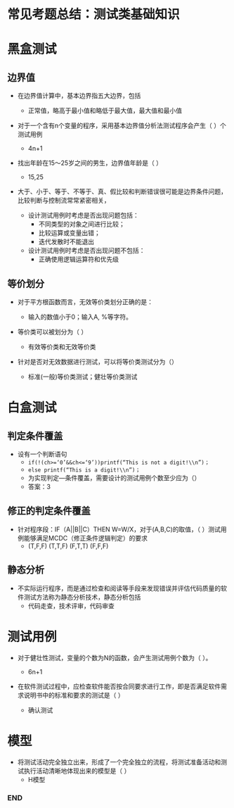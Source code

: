# 常见考题总结：测试类基础知识

# 黑盒测试

## 边界值
- 在边界值计算中，基本边界指五大边界，包括
  - 正常值，略高于最小值和略低于最大值，最大值和最小值

- 对于一个含有n个变量的程序，采用基本边界值分析法测试程序会产生（  ）个测试用例
  - 4n+1

- 找出年龄在15～25岁之间的男生，边界值年龄是（      ）
  - 15,25

- 大于、小于、等于、不等于、真、假比较和判断错误很可能是边界条件问题，比较判断与控制流常常紧密相关，
  - 设计测试用例时考虑是否出现问题包括：
    - 不同类型的对象之间进行比较；
    - 比较运算或变量出错；
    - 迭代发散时不能退出
  - 设计测试用例时考虑是否出现问题不包括：
    - 正确使用逻辑运算符和优先级


## 等价划分
- 对于平方根函数而言，无效等价类划分正确的是：
  - 输入的数值小于0；输入A, %等字符。

- 等价类可以被划分为（      ）
  - 有效等价类和无效等价类

- 针对是否对无效数据进行测试，可以将等价类测试分为（）
  - 标准(一般)等价类测试；健壮等价类测试



# 白盒测试

## 判定条件覆盖
- 设有一个判断语句 
  - `if(!(ch>=‘0’&&ch<=‘9’))printf(“This is not a digit!\\n”)；` 
  - `else printf(“This is a digit!\\n”)；`
  - 为实现判定—条件覆盖，需要设计的测试用例个数至少应为（）
  - 答案：3

## 修正的判定条件覆盖
- 针对程序段：IF（A||B||C）THEN  W=W/X，对于(A,B,C)的取值，（ ）测试用例能够满足MCDC（修正条件逻辑判定）的要求
  - (T,F,F) (T,T,F) (F,T,T) (F,F,F)

## 静态分析
- 不实际运行程序，而是通过检查和阅读等手段来发现错误并评估代码质量的软件测试方法称为静态分析技术，静态分析包括
  - 代码走查，技术评审，代码审查


# 测试用例
- 对于健壮性测试，变量的个数为N的函数，会产生测试用例个数为（      ）。
  - 6n+1

- 在软件测试过程中，应检查软件能否按合同要求进行工作，即是否满足软件需求说明书中的标准和要求的测试是（      ）
  - 确认测试



# 模型
- 将测试活动完全独立出来，形成了一个完全独立的流程，将测试准备活动和测试执行活动清晰地体现出来的模型是（      ）
  - H模型





### END